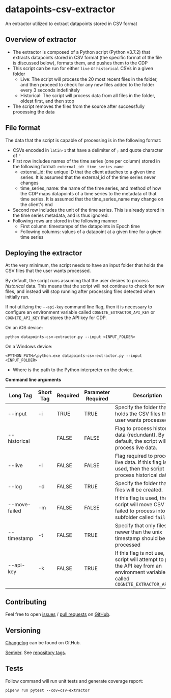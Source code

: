 # datapoints-csv-extractor
An extractor utilized to extract datapoints stored in CSV format

## Overview of extractor
- The extractor is composed of a Python script (Python v3.7.2) that extracts datapoints stored in CSV format (the specific format of the file is discussed below), formats them, and pushes them to the CDP
- This script can be run for either `live` or `historical` CSVs in a given folder
    - Live: The script will process the 20 most recent files in the folder, and then proceed to check for any new files added to the folder every 3 seconds indefinitely
    - Historical: The script will process data from all files in the folder, oldest first, and then stop
- The script removes the files from the source after successfully processing the data

## File format
The data that the script is capable of processing is in the following format:
- CSVs encoded in `latin-1` that have a delimiter of `;` and quote character of `"`
- First row includes names of the time series (one per column) stored in the following format: `external_id: time_series_name`
    - external_id: the unique ID that the client attaches to a given time series. It is assumed that the external_id of the time series never changes
    - time_series_name: the name of the time series, and method of how the CDP maps datapoints of a time series to the metadata of that time series. It is assumed that the time_series_name may change on the client's end
- Second row includes the unit of the time series. This is already stored in the time series metadata, and is thus ignored.
- Following rows are stored in the following manner
    - First column: timestamps of the datapoints in Epoch time
    - Following columns: values of a datapoint at a given time for a given time series

## Deploying the extractor
At the very minimum, the script needs to have an input folder that holds the CSV files that the user wants processed.

By default, the script runs assuming that the user desires to process *historical* data. This means that the script will not continue to check for new files, and instead will stop running after processing files detected when initially run.

If not utilizing the `--api-key` command line flag, then it is necessary to configure an environment variable called `COGNITE_EXTRACTOR_API_KEY` or `COGNITE_API_KEY` that stores the API key for CDP.

On an iOS device:
```
python datapoints-csv-extractor.py --input <INPUT_FOLDER>
```

On a Windows device:
```
<PYTHON PATH>\python.exe datapoints-csv-extractor.py --input <INPUT_FOLDER>
```
- Where <PYTHON PATH> is the path to the Python interpreter on the device. 

**Command line arguments**

| Long Tag | Short Tag | Required | Parameter Required | Description |
| ----------- | -----------| -----------| ----------- | ----------- |
| --input | -i | TRUE | TRUE | Specify the folder that holds the CSV files that the user wants processed. |
| --historical |  | FALSE | FALSE | Flag to process historical data (redundant). By default, the script will process live data. |
| --live | -l | FALSE | FALSE |  Flag required to process live data. If this flag is not used, then the script will process historical data. |
| --log | -d | FALSE | TRUE |  Specify the folder that log files will be created. |
| --move-failed | -m | FALSE | FALSE |  If this flag is used, the script will move CSV files failed to process into a subfolder called `failed/` |
| --timestamp | -t | FALSE | TRUE |  Specify that only files newer than the unix timestamp should be processed |
| --api-key | -k | FALSE | TRUE | If this flag is not use, the script will attempt to pull the API key from an environment variable called `COGNITE_EXTRACTOR_API_KEY`|

## Contributing

Feel free to open [issues](https://github.com/cognitedata/datapoints-csv-extractor/issues) / [pull requests](https://github.com/cognitedata/datapoints-csv-extractor/pulls) on [GitHub](https://github.com/cognitedata/datapoints-csv-extractor).

## Versioning

[Changelog](https://github.com/cognitedata/datapoints-csv-extractor/blob/master/CHANGELOG.md) can be found on GitHub.

[SemVer](https://semver.org/). See [repository tags](https://github.com/cognitedata/datapoints-csv-extractor/tags).

## Tests
Follow command will run unit tests and generate coverage report:
```
pipenv run pytest --cov=csv-extractor
```
